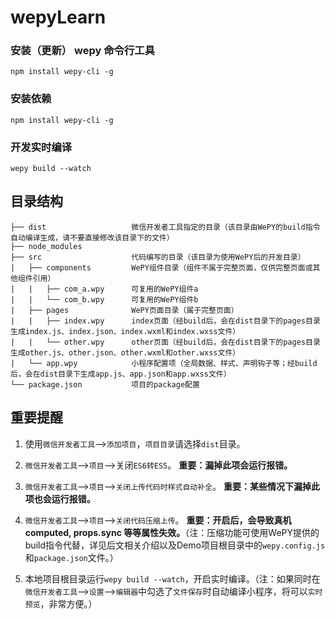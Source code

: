# wepyLearn

### 安装（更新） wepy 命令行工具
```
npm install wepy-cli -g
```

### 安装依赖
```
npm install wepy-cli -g
```

### 开发实时编译
```
wepy build --watch
```

## 目录结构
```
├── dist                   微信开发者工具指定的目录（该目录由WePY的build指令自动编译生成，请不要直接修改该目录下的文件）
├── node_modules           
├── src                    代码编写的目录（该目录为使用WePY后的开发目录）
|   ├── components         WePY组件目录（组件不属于完整页面，仅供完整页面或其他组件引用）
|   |   ├── com_a.wpy      可复用的WePY组件a
|   |   └── com_b.wpy      可复用的WePY组件b
|   ├── pages              WePY页面目录（属于完整页面）
|   |   ├── index.wpy      index页面（经build后，会在dist目录下的pages目录生成index.js、index.json、index.wxml和index.wxss文件）
|   |   └── other.wpy      other页面（经build后，会在dist目录下的pages目录生成other.js、other.json、other.wxml和other.wxss文件）
|   └── app.wpy            小程序配置项（全局数据、样式、声明钩子等；经build后，会在dist目录下生成app.js、app.json和app.wxss文件）
└── package.json           项目的package配置
```

## 重要提醒

1. 使用`微信开发者工具`-->`添加项目`，`项目目录`请选择`dist`目录。

2. `微信开发者工具`-->`项目`-->关闭`ES6转ES5`。 **重要：漏掉此项会运行报错。**

3. `微信开发者工具`-->`项目`-->`关闭上传代码时样式自动补全`。 **重要：某些情况下漏掉此项也会运行报错。**

4. `微信开发者工具`-->`项目`-->`关闭代码压缩上传`。 **重要：开启后，会导致真机computed, props.sync 等等属性失效。**（注：压缩功能可使用WePY提供的build指令代替，详见后文相关介绍以及Demo项目根目录中的`wepy.config.js`和`package.json`文件。）

5. 本地项目根目录运行`wepy build --watch`，开启实时编译。（注：如果同时在`微信开发者工具`-->`设置`-->`编辑器`中勾选了`文件保存`时自动编译小程序，将可以`实时预览`，非常方便。）